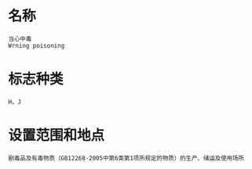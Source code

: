 # 名称
    当心中毒
    Wrning poisoning

# 标志种类
    H，J

# 设置范围和地点
    剧毒品及有毒物质（GB12268-2005中第6类第1项所规定的物质）的生产、储运及使用场所
